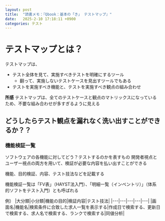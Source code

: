 ```yaml
---
layout: post
title:  "読書メモ：『Qbook：基本の「き」 テストマップ』"
date:   2025-2-10 17:18:11 +0900
categories: テスト
---
```


# テストマップとは？

テストマップは、
- テスト全体を見て、実施すべきテストを明確にするツール
  - 翻って、実施しないテストケースを見出すツールでもある
- テストを実施すべき機能と、テストを実施すべき観点の組み合わせ

**所感**
テストマップは、全てのテストケースと観点のマトリックスになっているため、不要な組み合わせが多すぎるように見える

## どうしたらテスト観点を漏れなく洗い出すことができるか？？

### 機能検証一覧

ソフトウェアの各機能に対してどう？テストするのかを表すもの
開発者視点とユーザー視点の両方を用いて、検証が必要な内容を払い出すことができる

機能、目的検証、内容、テスト技法などを記載する

機能検証一覧は「FV表」（HAYST法入門）、「明細一覧（インベントリ）」（体系的ソフトをテスト入門）とも呼ばれる

例）
|大分類|小分類|機能の目的|検証内容|テスト技法|
|---|---|---|---|---|
|画面名|機能名|検索条件に合致した求人一覧を表示する|作成日で検索する、更新日で検索する、求人名で検索する、ランクで検索する|同値分析|



